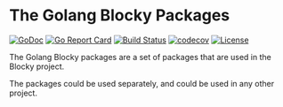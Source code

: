 # The Golang Blocky Packages 

[![GoDoc](https://godoc.org/github.com/blockysource/blocky?status.svg)](https://godoc.org/github.com/blockysource/blocky)
[![Go Report Card](https://goreportcard.com/badge/github.com/blockysource/blocky)](https://goreportcard.com/report/github.com/blockysource/blocky)
[![Build Status](https://travis-ci.org/blockysource/blocky.svg?branch=master)](https://travis-ci.org/blockysource/blocky)
[![codecov](https://codecov.io/gh/blockysource/blocky/branch/master/graph/badge.svg)](https://codecov.io/gh/blockysource/blocky)
[![License](https://img.shields.io/badge/License-Apache_2.0-blue.svg)](https://opensource.org/licenses/Apache-2.0)


The Golang Blocky packages are a set of packages that are used in the Blocky project.

The packages could be used separately, and could be used in any other project.

